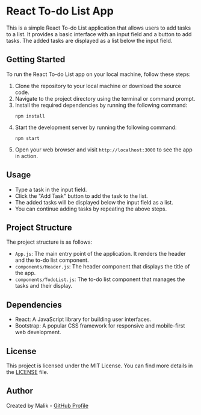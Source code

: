 # React To-do List App

This is a simple React To-do List application that allows users to add tasks to a list. It provides a basic interface with an input field and a button to add tasks. The added tasks are displayed as a list below the input field.

## Getting Started

To run the React To-do List app on your local machine, follow these steps:

1. Clone the repository to your local machine or download the source code.
2. Navigate to the project directory using the terminal or command prompt.
3. Install the required dependencies by running the following command:
   ```
   npm install
   ```
4. Start the development server by running the following command:
   ```
   npm start
   ```
5. Open your web browser and visit `http://localhost:3000` to see the app in action.

## Usage

- Type a task in the input field.
- Click the "Add Task" button to add the task to the list.
- The added tasks will be displayed below the input field as a list.
- You can continue adding tasks by repeating the above steps.

## Project Structure

The project structure is as follows:

- `App.js`: The main entry point of the application. It renders the header and the to-do list component.
- `components/Header.js`: The header component that displays the title of the app.
- `components/TodoList.js`: The to-do list component that manages the tasks and their display.

## Dependencies

- React: A JavaScript library for building user interfaces.
- Bootstrap: A popular CSS framework for responsive and mobile-first web development.

## License

This project is licensed under the MIT License. You can find more details in the [LICENSE](LICENSE) file.

## Author

Created by Malik - [GitHub Profile](https://github.com/mjones097)